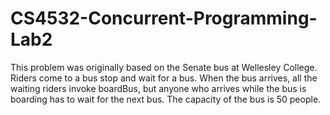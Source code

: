 # CS4532-Concurrent-Programming-Lab2
This problem was originally based on the Senate bus at Wellesley College. Riders come to a bus  stop and wait for a bus. When the bus arrives, all the waiting riders invoke boardBus, but anyone who  arrives while the bus is boarding has to wait for the next bus. The capacity of the bus is 50 people.
